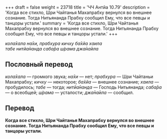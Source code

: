 +++
draft = false
weight = 23718
title = 'ЧЧ Антйа 10.79'
description = 'Когда все стихло, Шри Чайтанья Махапрабху вернулся во внешнее сознание. Тогда Нитьянанда Прабху сообщил Ему, что все певцы и танцоры устали.'
summary = 'Когда все стихло, Шри Чайтанья Махапрабху вернулся во внешнее сознание. Тогда Нитьянанда Прабху сообщил Ему, что все певцы и танцоры устали.'
+++

_кола̄хала на̄хи, прабхура кичху ба̄хйа хаила  
табе нитйа̄нанда саба̄ра ш́рама джа̄на̄ила_

## Пословный перевод

_кола̄хала_ — громкого звука; _на̄хи_ — нет; _прабхура_ — Шри Чайтаньи Махапрабху; _кичху_ — некоторое; _ба̄хйа_ — внешнее сознание; _хаила_ — пробудилось; _табе_ — тогда; _нитйа̄нанда_ — Господь Нитьянанда; _саба̄ра_ — о всеобщей; _ш́рама_ — усталости; _джа̄на̄ила_ — сообщил.

## Перевод

**Когда все стихло, Шри Чайтанья Махапрабху вернулся во внешнее сознание. Тогда Нитьянанда Прабху сообщил Ему, что все певцы и танцоры устали.**
